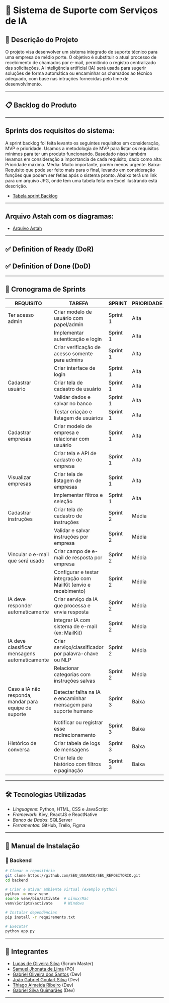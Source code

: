 # 📌 Sistema de Suporte com Serviços de IA

## 🎯 Descrição do Projeto

O projeto visa desenvolver um sistema integrado de suporte técnico para uma empresa de médio porte. O objetivo é substituir o atual processo de recebimento de chamados por e-mail, permitindo o registro centralizado das solicitações. A inteligência artificial (IA) será usada para sugerir soluções de forma automática ou encaminhar os chamados ao técnico adequado, com base nas intruções fornecidas pelo time de desenvolvimento.

---

## 📋 Backlog do Produto


---

## Sprints dos requisitos do sistema:

A sprint backlog foi feita levanto os seguintes requisitos em consideração, MVP e prioridade. Usamos a metodologia de MVP para listar os requisitos minimos para ter um produto funcionando. Basedado nisso também levamos em consideração a importancia de cada requisito, dado como alta: Prioridade máxima. Média: Muito importante, porém menos urgente. Baixa: Requisito que pode ser feito mais para o final, levando em consideração funções que podem ser fetias após o sistema pronto. Abaixo terá um link para um arquivo JPG, onde tem uma tabela feita em Excel ilustrando está descrição.

- [Tabela sprint Backlog]()
---

## Arquivo Astah com os diagramas:

- [Arquivo Astah]()
---

## ✅ Definition of Ready (DoR)


## ✅ Definition of Done (DoD)


---

## 📆 Cronograma de Sprints


| **REQUISITO**                                         | **TAREFA**                                                       | **SPRINT** | **PRIORIDADE** |
| ----------------------------------------------------- | ---------------------------------------------------------------- | ---------- | -------------- |
| Ter acesso admin                                      | Criar modelo de usuário com papel/admin                          | Sprint 1   | Alta           | 
|                                                       | Implementar autenticação e login                                 | Sprint 1   | Alta           |
|                                                       | Criar verificação de acesso somente para admins                  | Sprint 1   | Alta           |
|                                                       | Criar interface de login                                         | Sprint 1   | Alta           |
| Cadastrar usuário                                     | Criar tela de cadastro de usuário                                | Sprint 1   | Alta           |
|                                                       | Validar dados e salvar no banco                                  | Sprint 1   | Alta           |
|                                                       | Testar criação e listagem de usuários                            | Sprint 1   | Alta           |
| Cadastrar empresas                                    | Criar modelo de empresa e relacionar com usuário                 | Sprint 1   | Alta           |
|                                                       | Criar tela e API de cadastro de empresa                          | Sprint 1   | Alta           |
| Visualizar empresas                                   | Criar tela de listagem de empresas                               | Sprint 1   | Alta           |
|                                                       | Implementar filtros e seleção                                    | Sprint 1   | Alta           |
| Cadastrar instruções                                  | Criar tela de cadastro de instruções                             | Sprint 2   | Média          |
|                                                       | Validar e salvar instruções por empresa                          | Sprint 2   | Média          |
| Vincular o e-mail que será usado                      | Criar campo de e-mail de resposta por empresa                    | Sprint 2   | Média          |
|                                                       | Configurar e testar integração com MailKit (envio e recebimento) | Sprint 2   | Média          |
| IA deve responder automaticamente                     | Criar serviço da IA que processa e envia resposta                | Sprint 2   | Média          |
|                                                       | Integrar IA com sistema de e-mail (ex: MailKit)                  | Sprint 2   | Média          |
| IA deve classificar mensagens automaticamente         | Criar serviço/classificador por palavra-chave ou NLP             | Sprint 2   | Média          |
|                                                       | Relacionar categorias com instruções salvas                      | Sprint 2   | Média          |
| Caso a IA não responda, mandar para equipe de suporte | Detectar falha na IA e encaminhar mensagem para suporte humano   | Sprint 3   | Baixa          |
|                                                       | Notificar ou registrar esse redirecionamento                     | Sprint 3   | Baixa          |
| Histórico de conversa                                 | Criar tabela de logs de mensagens                                | Sprint 3   | Baixa          |
|                                                       | Criar tela de histórico com filtros e paginação                  | Sprint 3   | Baixa          |

---

## 🛠️ Tecnologias Utilizadas
- *Linguagens*: Python, HTML, CSS e JavaScript
- *Framework*: Kivy, ReactJS e ReactNative
- *Banco de Dados*: SQLServer
- *Ferramentas*: GitHub, Trello, Figma

---

## 📖 Manual de Instalação

### 🔹 Backend
```bash
# Clonar o repositório
git clone https://github.com/SEU_USUARIO/SEU_REPOSITORIO.git
cd backend

# Criar e ativar ambiente virtual (exemplo Python)
python -m venv venv
source venv/bin/activate  # Linux/Mac
venv\Scripts\activate     # Windows

# Instalar dependências
pip install -r requirements.txt

# Executar
python app.py
```

---

## 💪 Integrantes

- [Lucas de Oliveira Silva](https://github.com/Kript0-Web) (Scrum Master)
- [Samuel Jhonata de Lima](https://github.com/SamuJL) (PO)
- [Gabriel Oliveira dos Santos](https://github.com/gabrielods14) (Dev)
- [João Gabriel Goulart Silva](https://github.com/Goulart06) (Dev)
- [Thiago Almeida Ribeiro](https://github.com/Thiagoalmeida74) (Dev)
- [Gabriel Silva Guimarães]() (Dev)

---


